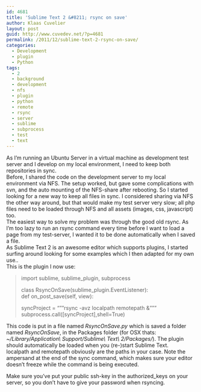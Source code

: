 ```yaml
---
id: 4681
title: 'Sublime Text 2 &#8211; rsync on save'
author: Klaas Cuvelier
layout: post
guid: http://www.cuvedev.net/?p=4681
permalink: /2011/12/sublime-text-2-rsync-on-save/
categories:
  - Development
  - plugin
  - Python
tags:
  - 2
  - background
  - development
  - nfs
  - plugin
  - python
  - remote
  - rsync
  - server
  - sublime
  - subprocess
  - test
  - text
---
```

As I&#8217;m running an Ubuntu Server in a virtual machine as development test server and I develop on my local environment, I need to keep both repositories in sync.  
Before, I shared the code on the development server to my local environment via NFS. The setup worked, but gave some complications with svn, and the auto mounting of the NFS-share after rebooting. So I started looking for a new way to keep all files in sync. I considered sharing via NFS the other way around, but that would make my test server very slow; all php files need to be loaded through NFS and all assets (images, css, javascript) too.  
The easiest way to solve my problem was through the good old rsync. As I&#8217;m too lazy to run an rsync command every time before I want to load a page from my test-server, I wanted it to be done automatically when I saved a file.  
As Sublime Text 2 is an awesome editor which supports plugins, I started surfing around looking for some examples which I then adapted for my own use..  
This is the plugin I now use:

> import sublime, sublime_plugin, subprocess
> 
> class RsyncOnSave(sublime_plugin.EventListener):  
> def on\_post\_save(self, view):
> 
> syncProject = &#8220;&#8221;&#8221;rsync -avz localpath remotepath &&#8221;&#8221;&#8221;  
> subprocess.call([syncProject],shell=True)

This code is put in a file named *RsyncOnSave.py* which is saved a folder named *RsyncOnSave*, in the Packages folder (for OSX thats: *~/Library/Application\ Support/Sublime\ Text\ 2/Packages/*). The plugin should automatically be loaded when you (re-)start Sublime Text.  
localpath and remotepath obviously are the paths in your case. Note the ampersand at the end of the sync command, which makes sure your editor doesn&#8217;t freeze while the command is being executed.

Make sure you&#8217;ve put your public ssh-key in the authorized_keys on your server, so you don&#8217;t have to give your password when rsyncing.